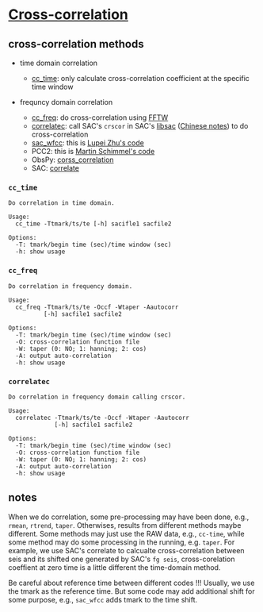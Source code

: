 # [Cross-correlation](https://en.wikipedia.org/wiki/Cross-correlation)

## cross-correlation methods

- time domain correlation
    - [cc_time](src/cc_time.c): only calculate cross-correlation coefficient at the specific time window

- frequncy domain correlation
    - [cc_freq](src/cc_freq.c): do cross-correlation using [FFTW](http://www.fftw.org/)
    - [correlatec](src/correlatec.c): call SAC's `crscor` in SAC's [libsac](http://ds.iris.edu/files/sac-manual/manual/saclib.html) ([Chinese notes](https://seisman.github.io/SAC_Docs_zh/libs/libsac/#crscor)) to do cross-correlation
    - [sac_wfcc](sac_wfcc/): this is [Lupei Zhu's code](http://geophysics.eas.gatech.edu/people/zpeng/Teaching/SAC_Tutorial/#part3_1)
    - PCC2: this is [Martin Schimmel's code](http://diapiro.ictja.csic.es/gt/mschi/SCIENCE/pcc2_method.py)
    - ObsPy: [corss_correlation](https://docs.obspy.org/packages/autogen/obspy.signal.cross_correlation.html#module-obspy.signal.cross_correlation)
    - SAC: [correlate](examples/SAC-correlate.sh)


### `cc_time`

```
Do correlation in time domain.

Usage:
  cc_time -Ttmark/ts/te [-h] sacifle1 sacfile2

Options:
  -T: tmark/begin time (sec)/time window (sec)
  -h: show usage
```

### `cc_freq`

```
Do correlation in frequency domain.

Usage:
  cc_freq -Ttmark/ts/te -Occf -Wtaper -Aautocorr
          [-h] sacfile1 sacfile2

Options:
  -T: tmark/begin time (sec)/time window (sec)
  -O: cross-correlation function file
  -W: taper (0: NO; 1: hanning; 2: cos)
  -A: output auto-correlation
  -h: show usage
```


### `correlatec`
```
Do correlation in frequency domain calling crscor.

Usage:
  correlatec -Ttmark/ts/te -Occf -Wtaper -Aautocorr
             [-h] sacfile1 sacfile2

Options:
  -T: tmark/begin time (sec)/time window (sec)
  -O: cross-correlation function file
  -W: taper (0: NO; 1: hanning; 2: cos)
  -A: output auto-correlation
  -h: show usage
```


## notes

When we do correlation, some pre-processing may have been done, e.g., `rmean`, `rtrend`, `taper`. Otherwises, results from different methods maybe different. Some methods may just use the RAW data, e.g., `cc-time`, while some method may do some processing in the running, e.g. `taper`. For example, we use SAC's correlate to calcualte cross-correlation between seis and its shifted one generated by SAC's `fg seis`, cross-corelation coeffient at zero time is a little different the time-domain method.

Be careful about reference time between different codes !!! Usually, we use the tmark as the reference time. But some code may add additional shift for some purpose, e.g., `sac_wfcc` adds tmark to the time shift.


